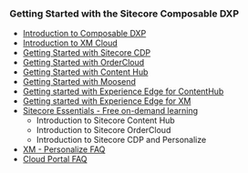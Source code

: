 ### Getting Started with the Sitecore Composable DXP

- [Introduction to Composable DXP](/learn/getting-started/introduction-to-composable-dxp)
- [Introduction to XM Cloud](/learn/getting-started/xm-cloud-introduction)
- [Getting Started with Sitecore CDP](https://doc.sitecore.com/cdp/en/users/sitecore-customer-data-platform/introduction-to-sitecore-cdp.html)
- [Getting Started with OrderCloud](https://ordercloud.io/learn/getting-started/welcome-to-ordercloud)
- [Getting Started with Content Hub](https://docs.stylelabs.com/contenthub/4.0.x/content/user-documentation/get-started/get-started.html)
- [Getting Started with Moosend](https://help.moosend.com/hc/en-us/articles/208076445-How-do-I-get-started-with-my-Moosend-account-)
- [Getting started with Experience Edge for ContentHub](https://docs.stylelabs.com/content/4.0.x/user-documentation/experience-edge/content-delivery/quickstart-guide.html)
- [Getting started with Experience Edge for XM](https://doc.sitecore.com/en/developers/hd/200/sitecore-headless-development/sitecore-experience-edge-for-xm.html)
- [Sitecore Essentials - Free on-demand learning](https://learning.sitecore.com/pathway/sitecore-essentials)
  - Introduction to Sitecore Content Hub
  - Introduction to Sitecore OrderCloud
  - Introduction to Sitecore CDP and Personalize
- [XM - Personalize FAQ](/learn/faq/xm-personalize)
- [Cloud Portal FAQ](/learn/faq/cloud-portal)
